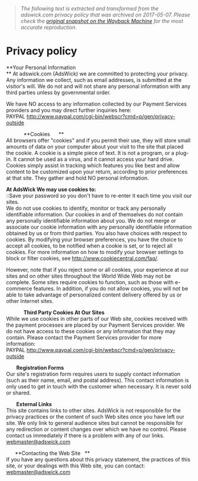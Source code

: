 > *The following text is extracted and transformed from the adswick.com privacy policy that was archived on 2017-05-07. Please check the [original snapshot on the Wayback Machine](https://web.archive.org/web/20170507160409id_/http%3A//www.adswick.com/pages/privacy-policy.html) for the most accurate reproduction.*

# Privacy policy

**Your Personal Information  
** At adswick.com (AdsWick) we are committed to protecting your privacy. Any information we collect, such as email addresses, is submitted at the visitor's will. We do not and will not share any personal information with any third parties unless by governmental order.

We have NO access to any information collected by our Payment Services providers and you may direct further inquiries here:  
PAYPAL http://www.paypal.com/cgi-bin/webscr?cmd=p/gen/privacy-outside

            **Cookies      **  
All browsers offer "cookies" and if you permit their use, they will store small amounts of data on your computer about your visit to the site that placed the cookie. A cookie is a simple piece of text. It is not a program, or a plug-in. It cannot be used as a virus, and it cannot access your hard drive. Cookies simply assist in tracking which features you like best and allow content to be customized upon your return, according to prior preferences at that site. They gather and hold NO personal information.

 **At AdsWick We may use cookies to:**  
::Save your password so you don't have to re-enter it each time you visit our sites.  
We do not use cookies to identify, monitor or track any personally identifiable information. Our cookies in and of themselves do not contain any personally identifiable information about you. We do not merge or associate our cookie information with any personally identifiable information obtained by us or from third parties. You also have choices with respect to cookies. By modifying your browser preferences, you have the choice to accept all cookies, to be notified when a cookie is set, or to reject all cookies. For more information on how to modify your browser settings to block or filter cookies, see http://www.cookiecentral.com/faq/. 

However, note that if you reject some or all cookies, your experience at our sites and on other sites throughout the World Wide Web may not be complete. Some sites require cookies to function, such as those with e-commerce features. In addition, if you do not allow cookies, you will not be able to take advantage of personalized content delivery offered by us or other Internet sites.

            **Third Party Cookies At Our Sites**        
While we use cookies in other parts of our Web site, cookies received with the payment processes are placed by our Payment Services provider. We do not have access to these cookies or any information that they may contain. Please contact the Payment Services provider for more information:  
PAYPAL http://www.paypal.com/cgi-bin/webscr?cmd=p/gen/privacy-outside 

       **Registration Forms**        
Our site's registration form requires users to supply contact information (such as their name, email, and postal address). This contact information is only used to get in touch with the customer when necessary. It is never sold or shared.     

       **External Links**       
This site contains links to other sites. AdsWick is not responsible for the privacy practices or the content of such Web sites once you have left our site. We only link to general audience sites but cannot be responsible for any redirection or content changes over which we have no control. Please contact us immediately if there is a problem with any of our links. webmaster@adswick.com

      **Contacting the Web Site   **     
If you have any questions about this privacy statement, the practices of this site, or your dealings with this Web site, you can contact: webmaster@adswick.com
